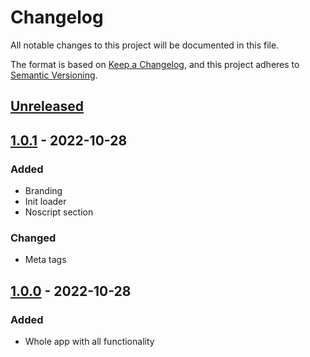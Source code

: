 # Changelog
All notable changes to this project will be documented in this file.

The format is based on [Keep a Changelog](https://keepachangelog.com/en/1.0.0/),
and this project adheres to [Semantic Versioning](https://semver.org/spec/v2.0.0.html).

## [Unreleased]

## [1.0.1] - 2022-10-28
### Added
- Branding
- Init loader
- Noscript section

### Changed
- Meta tags

## [1.0.0] - 2022-10-28
### Added
- Whole app with all functionality


[Unreleased]: https://github.com/SegmentationFaultEnjoyer/usof/compare/v1.0.1...main
[1.0.1]: https://github.com/SegmentationFaultEnjoyer/usof/tree/v1.0.1
[1.0.0]: https://github.com/SegmentationFaultEnjoyer/usof/tree/v1.0.0